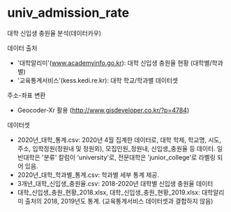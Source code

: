 # univ_admission_rate
대학 신입생 충원율 분석(데이터카우)


데이터 출처
- '대학알리미'(www.academyinfo.go.kr): 대학 신입생 충원율 현황 (대학별/학과별)
- '교육통계서비스'(kess.kedi.re.kr): 대학 학교/학과별 데이터셋

주소-좌표 변환
- Geocoder-Xr 활용 (http://www.gisdeveloper.co.kr/?p=4784)

데이터셋
- 2020년_대학_통계.csv: 2020년 4월 집계한 데이터로, 대학 학제, 학교명, 시도, 주소, 입학정원(정원내 및 정원외), 모집인원_정원내, 신입생_충원율 등 데이터. 일반대학은 '분류' 칼럼이 'university'로, 전문대학은 'junior_college'로 라벨링 되어 있음.
- 2020년_대학_학과별_통계.csv: 학과별 세부 통계 제공.
- 3개년_대학_신입생_충원율.csv: 2018-2020년 대학별 신입생 충원율 데이터
- 대학_신입생_충원_현황_2018.xlsx, 대학_신입생_충원_현황_2019.xlsx: 대학알리미 출처의 2018, 2019년도 통계. (교육통계서비스 데이터셋과 결합하지 않음)
